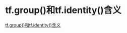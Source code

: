 # tf.group()和tf.identity()含义
[tf.group()和tf.identity()含义](https://aiwithcloud.com/2021/06/20/tf-group%e5%92%8ctf-identity%e5%90%ab%e4%b9%89/)